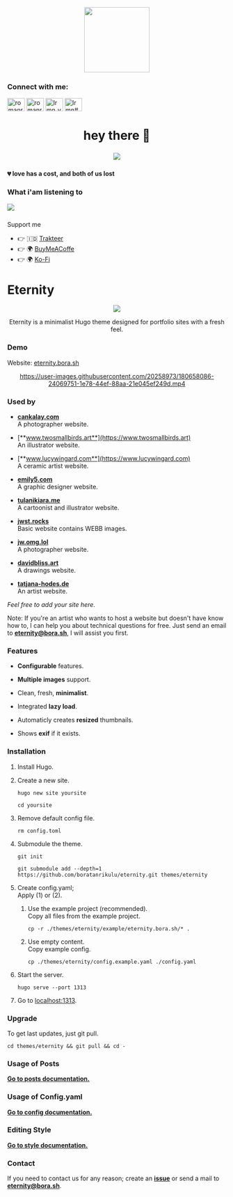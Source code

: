 <div align="center">
  <img height="150" src="https://res.cloudinary.com/lrmn/image/upload/v1685433909/lrmn.dev/madebytragic1_rdf52a.png"/>
</div>

###

<h3 align="left">Connect with me:</h3>
<p align="left">
<a href="https://twitter.com/romanromannya" target="blank"><img align="center" src="https://raw.githubusercontent.com/rahuldkjain/github-profile-readme-generator/master/src/images/icons/Social/twitter.svg" alt="romanromannya" height="30" width="40" /></a>
<a href="https://instagram.com/romanroman.nya" target="blank"><img align="center" src="https://raw.githubusercontent.com/rahuldkjain/github-profile-readme-generator/master/src/images/icons/Social/instagram.svg" alt="romanroman.nya" height="30" width="40" /></a>
<a href="https://www.youtube.com/c/lrmn_vp" target="blank"><img align="center" src="https://raw.githubusercontent.com/rahuldkjain/github-profile-readme-generator/master/src/images/icons/Social/youtube.svg" alt="lrmn_vp" height="30" width="40" /></a>
<a href="https://discord.gg/WFfjrQxnfH" target="blank"><img align="center" src="https://raw.githubusercontent.com/rahuldkjain/github-profile-readme-generator/master/src/images/icons/Social/discord.svg" alt="lrmn#6666" height="30" width="40" /></a>
</p>

###

<h1 align="center">hey there 👋</h1>

###

<div align="center">
  <img src="https://visitor-badge.laobi.icu/badge?page_id=lrmn7.lrmn7&"  />
</div>

###


 <h4 align="left">💔 love has a cost, and both of us lost</p></h4>

###

<h3 align="left"> What i'am listening to </h3>

![](https://spotify-github-profile.vercel.app/api/view.svg?uid=hjn5rpwib3744xmkulex0vw4v&redirect=true][https://spotify-github-profile.vercel.app/api/view.svg?uid=hjn5rpwib3744xmkulex0vw4v&cover_image=true&theme=novatorem)

###

Support me

- 👉 🇮🇩 [Trakteer](https://trakteer.id/lrmn)
- 👉 🌍 [BuyMeACoffe](https://www.buymeacoffee.com/lrmn)
- 👉 🌍 [Ko-Fi](https://ko-fi.com/lrmn7)

###

# Eternity

<div align="center">
	<img src="https://raw.githubusercontent.com/boratanrikulu/eternity/main/doc/logo.gif">
	<p>
        Eternity is a minimalist Hugo theme designed for portfolio sites with a fresh feel.
	</p>
</div>

### Demo

Website: [eternity.bora.sh](https://eternity.bora.sh)

<div align="center">

https://user-images.githubusercontent.com/20258973/180658086-24069751-1e78-44ef-88aa-21e045ef249d.mp4

</div>

### Used by

- [**cankalay.com**](https://cankalay.com)  
  A photographer website.

- [**www.twosmallbirds.art**](https://www.twosmallbirds.art)  
  An illustrator website.

- [**www.lucywingard.com**](https://www.lucywingard.com)  
  A ceramic artist website.

- [**emily5.com**](https://emily5.com)  
  A graphic designer website.

- [**tulanikiara.me**](https://tulanikiara.me)  
  A cartoonist and illustrator website.

- [**jwst.rocks**](https://jwst.rocks)  
  Basic website contains WEBB images.

- [**jw.omg.lol**](https://jw.omg.lol)  
  A photographer website.

- [**davidbliss.art**](https://davidbliss.art/)  
  A drawings website.

- [**tatjana-hodes.de**](https://tatjana-hodes.de)  
  An artist website.

*Feel free to add your site here.*  

Note: If you're an artist who wants to host a website but doesn't have know how to, I can help you about technical questions for free. Just send an email to [**eternity@bora.sh**](mailto:eternity@bora.sh), I will assist you first.

### Features

- **Configurable** features.

- **Multiple images** support.

- Clean, fresh, **minimalist**.

- Integrated **lazy load**.

- Automaticly creates **resized** thumbnails.

- Shows **exif** if it exists.

### Installation

1. Install Hugo.

2. Create a new site.  
	```shell
	hugo new site yoursite
	```  
	```shell
	cd yoursite
	```  

3. Remove default config file.  
	```shell
	rm config.toml
	```  

4. Submodule the theme.  
	```shell
	git init
	```  
	```shell
	git submodule add --depth=1 https://github.com/boratanrikulu/eternity.git themes/eternity
	```  

5. Create config.yaml;  
	Apply (1) or (2).  

	1. Use the example project (recommended).  
		Copy all files from the example project.  
		```shell
		cp -r ./themes/eternity/example/eternity.bora.sh/* .
		```  
	2. Use empty content.  
		Copy example config.  
		```shell
		cp ./themes/eternity/config.example.yaml ./config.yaml
		```  
6. Start the server.
	```shell
	hugo serve --port 1313
	```  

7. Go to [localhost:1313](http://localhost:1313).

### Upgrade

To get last updates, just git pull.
```shell
cd themes/eternity && git pull && cd -
```

### Usage of Posts

[**Go to posts documentation.**](doc/posts.md)

### Usage of Config.yaml

[**Go to config documentation.**](doc/config.md)

### Editing Style

[**Go to style documentation.**](doc/style.md)

### Contact

If you need to contact us for any reason; create an [**issue**](https://github.com/boratanrikulu/eternity/issues/new) or send a mail to [**eternity@bora.sh**](mailto:eternity@bora.sh).
